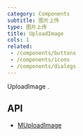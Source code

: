 ```yaml
---
category: Components
subtitle: 图片上传
type: 图片上传
title: UploadImage
cols: 1
related:
 - /components/buttons
 - /components/icons
 - /components/dialogs
---
```


UploadImage .

## API

- [MUploadImage](/api/MUploadImage)
